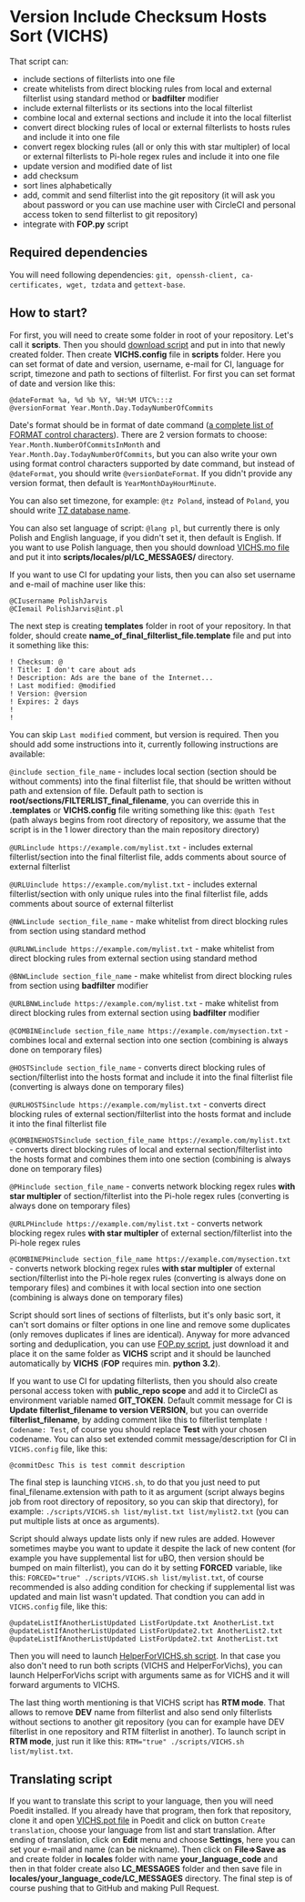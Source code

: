 # Version Include Checksum Hosts Sort (VICHS)

That script can:
* include sections of filterlists into one file
* create whitelists from direct blocking rules from local and external filterlist using standard method or **badfilter** modifier
* include external filterlists or its sections into the local filterlist
* combine local and external sections and include it into the local filterlist
* convert direct blocking rules of local or external filterlists to hosts rules and include it into one file
* convert regex blocking rules (all or only this with star multipler) of local or external filterlists to Pi-hole regex rules and include it into one file
* update version and modified date of list
* add checksum
* sort lines alphabetically
* add, commit and send filterlist into the git repository (it will ask you about password or you can use machine user with CircleCI and personal access token to send filterlist to git repository)
* integrate with **FOP.py** script

## Required dependencies
You will need following dependencies: `git, openssh-client, ca-certificates, wget, tzdata` and `gettext-base`.

## How to start?
For first, you will need to create some folder in root of your repository. Let's call it **scripts**. Then you should [download script](https://raw.githubusercontent.com/PolishFiltersTeam/ScriptsPlayground/master/scripts/VICHS.sh) and put in into that newly created folder. Then create **VICHS.config** file in **scripts** folder. Here you can set format of date and version, username, e-mail for CI, language for script, timezone and path to sections of filterlist. For first you can set format of date and version like this:
```
@dateFormat %a, %d %b %Y, %H:%M UTC%:::z
@versionFormat Year.Month.Day.TodayNumberOfCommits
```

Date's format should be in format of date command ([a complete list of FORMAT control characters](https://www.cyberciti.biz/faq/linux-unix-formatting-dates-for-display/)). There are 2 version formats to choose: `Year.Month.NumberOfCommitsInMonth` and `Year.Month.Day.TodayNumberOfCommits`, but you can also write your own using format control characters supported by date command, but instead of `@dateFormat`, you should write `@versionDateFormat`. If you didn't provide any version format, then default is `YearMonthDayHourMinute`.

You can also set timezone, for example: `@tz Poland`, instead of `Poland`, you should write [TZ database name](https://en.wikipedia.org/wiki/List_of_tz_database_time_zones).

You can also set language of script: `@lang pl`, but currently there is only Polish and English language, if you didn't set it, then default is English. If you want to use Polish language, then you should download [VICHS.mo file](https://github.com/PolishFiltersTeam/ScriptsPlayground/raw/master/scripts/locales/pl/LC_MESSAGES/VICHS.mo) and put it into **scripts/locales/pl/LC_MESSAGES/** directory.

If you want to use CI for updating your lists, then you can also set username and e-mail of machine user like this:
```
@CIusername PolishJarvis
@CIemail PolishJarvis@int.pl
```
The next step is creating **templates** folder in root of your repository. In that folder, should create **name_of_final_filterlist_file.template** file and put into it something like this:
```
! Checksum: @
! Title: I don't care about ads
! Description: Ads are the bane of the Internet...
! Last modified: @modified
! Version: @version
! Expires: 2 days
!
!
```
You can skip `Last modified` comment, but version is required.
Then you should add some instructions into it, currently following instructions are available:

`@include section_file_name` - includes local section (section should be without comments) into the final filterlist file, that should be written without path and extension of file. Default path to section is **root/sections/FILTERLIST_final_filename**, you can override this in **.templates** or **VICHS.config** file writing something like this: `@path Test` (path always begins from root directory of repository, we assume that the script is in the 1 lower directory than the main repository directory)

`@URLinclude https://example.com/mylist.txt` - includes external filterlist/section into the final filterlist file, adds comments about source of external filterlist

`@URLUinclude https://example.com/mylist.txt` - includes external filterlist/section with only unique rules into the final filterlist file, adds comments about source of external filterlist

`@NWLinclude section_file_name` - make whitelist from direct blocking rules from section using standard method

`@URLNWLinclude https://example.com/mylist.txt` - make whitelist from direct blocking rules from external section using standard method

`@BNWLinclude section_file_name` - make whitelist from direct blocking rules from section using **badfilter** modifier

`@URLBNWLinclude https://example.com/mylist.txt` - make whitelist from direct blocking rules from external section using **badfilter** modifier

`@COMBINEinclude section_file_name https://example.com/mysection.txt` - combines local and external section into one section (combining is always done on temporary files)

`@HOSTSinclude section_file_name` - converts direct blocking rules of section/filterlist into the hosts format and include it into the final filterlist file (converting is always done on temporary files)

`@URLHOSTSinclude https://example.com/mylist.txt` - converts direct blocking rules of external section/filterlist into the hosts format and include it into the final filterlist file

`@COMBINEHOSTSinclude section_file_name https://example.com/mylist.txt` - converts direct blocking rules of local and external section/filterlist into the hosts format and combines them into one section (combining is always done on temporary files)

`@PHinclude section_file_name` - converts network blocking regex rules **with star multipler** of section/filterlist into the Pi-hole regex rules (converting is always done on temporary files)

`@URLPHinclude https://example.com/mylist.txt` - converts network blocking regex rules **with star multipler** of external section/filterlist into the Pi-hole regex rules

`@COMBINEPHinclude section_file_name https://example.com/mysection.txt` - converts network blocking regex rules **with star multipler** of external section/filterlist into the Pi-hole regex rules (converting is always done on temporary files) and combines it with local section into one section (combining is always done on temporary files)

Script should sort lines of sections of filterlists, but it's only basic sort, it can't sort domains or filter options in one line and remove some duplicates (only removes duplicates if lines are identical). Anyway for more advanced sorting and deduplication, you can use [FOP.py script](https://raw.githubusercontent.com/PolishFiltersTeam/ScriptsPlayground/master/scripts/FOP.py), just download it and place it on the same folder as **VICHS** script and it should be launched automatically by **VICHS** (**FOP** requires min. **python 3.2**).

If you want to use CI for updating filterlists, then you should also create personal access token with **public_repo scope** and add it to CircleCI as environment variable named **GIT_TOKEN**. Default commit message for CI is **Update filterlist_filename to version VERSION**, but you can override **filterlist_filename**, by adding comment like this to filterlist template `! Codename: Test`, of course you should replace **Test** with your chosen codename. You can also set extended commit message/description for CI in `VICHS.config` file, like this:
```
@commitDesc This is test commit description
```

The final step is launching `VICHS.sh`, to do that you just need to put final_filename.extension with path to it as argument (script always begins job from root directory of repository, so you can skip that directory), for example: `./scripts/VICHS.sh list/mylist.txt list/mylist2.txt` (you can put multiple lists at once as arguments).

Script should always update lists only if new rules are added. However sometimes maybe you want to update it despite the lack of new content (for example you have supplemental list for uBO, then version should be bumped on main filterlist), you can do it by setting **FORCED** variable, like this: `FORCED="true" ./scripts/VICHS.sh list/mylist.txt`, of course recommended is also adding condition for checking if supplemental list was updated and main list wasn't updated.
That condtion you can add in `VICHS.config` file, like this:
```
@updateListIfAnotherListUpdated ListForUpdate.txt AnotherList.txt
@updateListIfAnotherListUpdated ListForUpdate2.txt AnotherList2.txt
@updateListIfAnotherListUpdated ListForUpdate2.txt AnotherList.txt
```
Then you will need to launch [HelperForVICHS.sh script](https://raw.githubusercontent.com/PolishFiltersTeam/ScriptsPlayground/master/scripts/HelperForVICHS.sh). In that case you also don't need to run both scripts (VICHS and HelperForVichs), you can launch HelperForVichs script with arguments same as for VICHS and it will forward arguments to VICHS.

The last thing worth mentioning is that VICHS script has **RTM mode**. That allows to remove **DEV** name from filterlist and also send only filterlists without sections to another git repository (you can for example have DEV filterlist in one repository and RTM filterlist in another). To launch script in **RTM mode**, just run it like this: `RTM="true" ./scripts/VICHS.sh list/mylist.txt`.

## Translating script
If you want to translate this script to your language, then you will need Poedit installed. If you already have that program, then fork that repository, clone it and open [VICHS.pot file](https://github.com/PolishFiltersTeam/ScriptsPlayground/blob/master/scripts/locales/VICHS.pot) in Poedit and click on button `Create translation`, choose your language from list and start translation. After ending of translation, click on **Edit** menu and choose **Settings**, here you can set your e-mail and name (can be nickname). Then click on **File=>Save as** and create folder in **locales** folder with name **your_language_code** and then in that folder create also **LC_MESSAGES** folder and then save file in **locales/your_language_code/LC_MESSAGES** directory. The final step is of course pushing that to GitHub and making Pull Request.
